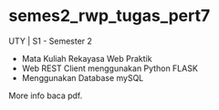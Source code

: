 # semes2_rwp_tugas_pert7
UTY | S1 - Semester 2
- Mata Kuliah Rekayasa Web Praktik
- Web REST Client menggunakan Python FLASK
- Menggunakan Database mySQL

More info baca pdf.
